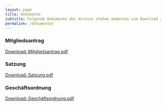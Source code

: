```yaml
---
layout: page
title: Dokumente
subtitle: Folgende Dokumente des Vereins stehen momentan zum Download zur Verfügung
permalink: /dokumente/
---
```


### Mitgliedsantrag
[Download: Mitgliedsantrag.pdf](/dokumente/PietSmiet-FanClub-Mitgliedsantrag-15.06.17.pdf)

### Satzung
[Download: Satzung.pdf](/dokumente/PietSmiet-FanClub-Satzung-27.09.15.pdf)

### Geschäftsordnung
[Download: Geschäftsordnung.pdf](/dokumente/PietSmiet-FanClub-Geschaeftsordnung-27.09.15.pdf)
